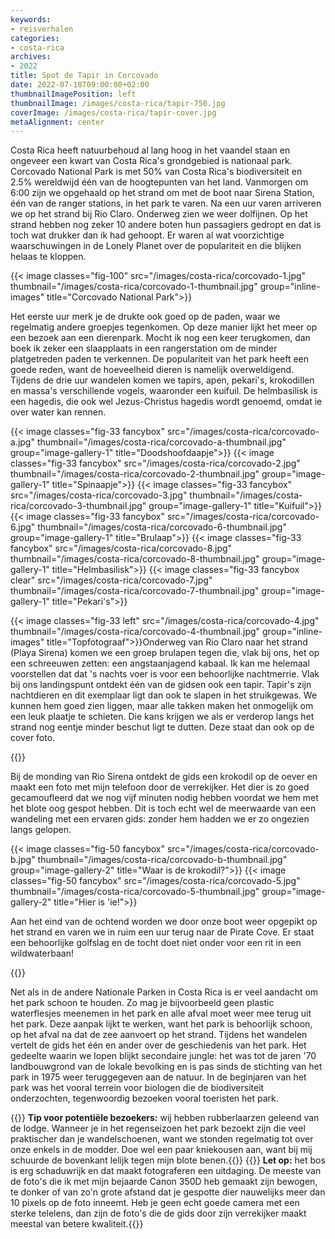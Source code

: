 ```yaml
---
keywords:
- reisverhalen
categories:
- costa-rica
archives:
- 2022
title: Spot de Tapir in Corcovado
date: 2022-07-18T09:00:00+02:00
thumbnailImagePosition: left
thumbnailImage: /images/costa-rica/tapir-750.jpg
coverImage: /images/costa-rica/tapir-cover.jpg
metaAlignment: center
---
```

Costa Rica heeft natuurbehoud al lang hoog in het vaandel staan en ongeveer een kwart van Costa Rica's grondgebied is nationaal park. Corcovado National Park is met 50% van Costa Rica's biodiversiteit en 2.5% wereldwijd één van de hoogtepunten van het land. Vanmorgen om 6:00 zijn we opgehaald op het strand om met de boot naar Sirena Station, één van de ranger stations, in het park te varen. Na een uur varen arriveren we op het strand bij Rio Claro. Onderweg zien we weer dolfijnen. Op het strand hebben nog zeker 10 andere boten hun passagiers gedropt en dat is toch wat drukker dan ik had gehoopt. Er waren al wat voorzichtige waarschuwingen in de Lonely Planet over de populariteit en die blijken helaas te kloppen.

{{< image classes="fig-100" src="/images/costa-rica/corcovado-1.jpg" thumbnail="/images/costa-rica/corcovado-1-thumbnail.jpg" group="inline-images" title="Corcovado National Park">}}

Het eerste uur merk je de drukte ook goed op de paden, waar we regelmatig andere groepjes tegenkomen. Op deze manier lijkt het meer op een bezoek aan een dierenpark. Mocht ik nog een keer terugkomen, dan boek ik zeker een slaapplaats in een rangerstation om de minder platgetreden paden te verkennen. De populariteit van het park heeft een goede reden, want de hoeveelheid dieren is namelijk overweldigend. Tijdens de drie uur wandelen komen we tapirs, apen, pekari's, krokodillen en massa's verschillende vogels, waaronder een kuifuil. De helmbasilisk is een hagedis, die ook wel Jezus-Christus hagedis wordt genoemd, omdat ie over water kan rennen.

{{< image classes="fig-33 fancybox" src="/images/costa-rica/corcovado-a.jpg" thumbnail="/images/costa-rica/corcovado-a-thumbnail.jpg" group="image-gallery-1" title="Doodshoofdaapje">}}
{{< image classes="fig-33 fancybox" src="/images/costa-rica/corcovado-2.jpg" thumbnail="/images/costa-rica/corcovado-2-thumbnail.jpg" group="image-gallery-1" title="Spinaapje">}}
{{< image classes="fig-33 fancybox" src="/images/costa-rica/corcovado-3.jpg" thumbnail="/images/costa-rica/corcovado-3-thumbnail.jpg" group="image-gallery-1" title="Kuifuil">}}
{{< image classes="fig-33 fancybox" src="/images/costa-rica/corcovado-6.jpg" thumbnail="/images/costa-rica/corcovado-6-thumbnail.jpg" group="image-gallery-1" title="Brulaap">}}
{{< image classes="fig-33 fancybox" src="/images/costa-rica/corcovado-8.jpg" thumbnail="/images/costa-rica/corcovado-8-thumbnail.jpg" group="image-gallery-1" title="Helmbasilisk">}}
{{< image classes="fig-33 fancybox clear" src="/images/costa-rica/corcovado-7.jpg" thumbnail="/images/costa-rica/corcovado-7-thumbnail.jpg" group="image-gallery-1" title="Pekari's">}}

{{< image classes="fig-33 left" src="/images/costa-rica/corcovado-4.jpg" thumbnail="/images/costa-rica/corcovado-4-thumbnail.jpg" group="inline-images" title="Topfotograaf">}}Onderweg van Rio Claro naar het strand (Playa Sirena) komen we een groep brulapen tegen die, vlak bij ons, het op een schreeuwen zetten: een angstaanjagend kabaal. Ik kan me helemaal voorstellen dat dat 's nachts voer is voor een behoorlijke nachtmerrie. Vlak bij ons landingspunt ontdekt één van de gidsen ook een tapir. Tapir's zijn nachtdieren en dit exemplaar ligt dan ook te slapen in het struikgewas. We kunnen hem goed zien liggen, maar alle takken maken het onmogelijk om een leuk plaatje te schieten. Die kans krijgen we als er verderop langs het strand nog eentje minder beschut ligt te dutten. Deze staat dan ook op de cover foto.

{{<youtube id="z3gP0VO60Nc">}}

Bij de monding van Rio Sirena ontdekt de gids een krokodil op de oever en maakt een foto met mijn telefoon door de verrekijker. Het dier is zo goed gecamoufleerd dat we nog vijf minuten nodig hebben voordat we hem met het blote oog gespot hebben. Dit is toch echt wel de meerwaarde van een wandeling met een ervaren gids: zonder hem hadden we er zo ongezien langs gelopen.

{{< image classes="fig-50 fancybox" src="/images/costa-rica/corcovado-b.jpg" thumbnail="/images/costa-rica/corcovado-b-thumbnail.jpg" group="image-gallery-2" title="Waar is de krokodil?">}}
{{< image classes="fig-50 fancybox" src="/images/costa-rica/corcovado-5.jpg" thumbnail="/images/costa-rica/corcovado-5-thumbnail.jpg" group="image-gallery-2" title="Hier is 'ie!">}}


Aan het eind van de ochtend worden we door onze boot weer opgepikt op het strand en varen we in ruim een uur terug naar de Pirate Cove. Er staat een behoorlijke golfslag en de tocht doet niet onder voor een rit in een wildwaterbaan!

{{<youtube id="hu8JXwkrwWs">}}

Net als in de andere Nationale Parken in Costa Rica is er veel aandacht om het park schoon te houden. Zo mag je bijvoorbeeld geen plastic waterflesjes meenemen in het park en alle afval moet weer mee terug uit het park. Deze aanpak lijkt te werken, want het park is behoorlijk schoon, op het afval na dat de zee aanvoert op het strand. Tijdens het wandelen vertelt de gids het één en ander over de geschiedenis van het park. Het gedeelte waarin we lopen blijkt secondaire jungle: het was tot de jaren '70 landbouwgrond van de lokale bevolking en is pas sinds de stichting van het park in 1975 weer teruggegeven aan de natuur. In de beginjaren van het park was het vooral terrein voor biologen die de biodiversiteit onderzochten, tegenwoordig bezoeken vooral toeristen het park.

{{<alert info>}} **Tip voor potentiële bezoekers:** wij hebben rubberlaarzen geleend van de lodge. Wanneer je in het regenseizoen het park bezoekt zijn die veel praktischer dan je wandelschoenen, want we stonden regelmatig tot over onze enkels in de modder. Doe wel een paar kniekousen aan, want bij mij schuurde de bovenkant lelijk tegen mijn blote benen.{{</alert>}}
{{<alert warning>}} **Let op:** het bos is erg schaduwrijk en dat maakt fotograferen een uitdaging. De meeste van de foto's die ik met mijn bejaarde Canon 350D heb gemaakt zijn bewogen, te donker of van zo'n grote afstand dat je gespotte dier nauwelijks meer dan 10 pixels op de foto inneemt. Heb je geen echt goede camera met een sterke telelens, dan zijn de foto's die de gids door zijn verrekijker maakt meestal van betere kwaliteit.{{</alert>}}